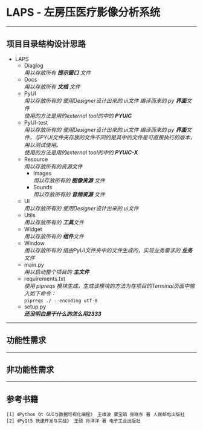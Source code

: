 # LAPS - 左房压医疗影像分析系统

---

## 项目目录结构设计思路
- LAPS  
    - Diaglog  
      *用以存放所有 **提示窗口** 文件*
    - Docs  
      *用以存放所有 **文档** 文件*
    - PyUI  
      *用以存放所有的 使用Designer设计出来的.ui文件 编译而来的.py **界面**文件*  
      *使用的方法是用的external tool的中的 **PYUIC***
    - PyUI-test  
      *用以存放所有的 使用Designer设计出来的.ui文件 编译而来的.py **界面**文件，与PYUI文件夹存放的文件不同的是其中的文件是可直接执行的版本，用以测试使用。*  
      *使用的方法是用的external tool的中的 **PYUIC-X***
    - Resource  
      *用以存放所有的资源文件*
        - Images  
          *用以存放所有的 **图像资源** 文件*
        - Sounds  
          *用以存放所有的 **音频资源** 文件*
    - UI  
      *用以存放所有的 使用Designer设计出来的.ui文件*
    - Utils  
      *用以存放所有的 **工具**文件*
    - Widget  
      *用以存放所有的 **组件**文件*
    - Window  
      *用以存放所有的 借由PyUI文件夹中的文件生成的，实现业务需求的 **业务** 文件*
    - main.py  
      *用以启动整个项目的 **主文件***
    - requirements.txt  
      *使用 pipreqs 模块生成，生成该模块的方法为在项目的Terminal页面中输入如下命令：*  
      `pipreqs ./ --encoding utf-8`
    - setup.py  
      ***还没明白是干什么的怎么用2333***
      
---

## 功能性需求

---

## 非功能性需求

---

## 参考书籍
    [1] 《Python Qt GUI与数据可视化编程》 王维波 栗宝鹃 张晓东 著 人民邮电出版社
    [2] 《PyQt5 快速开发与实战》 王硕 孙洋洋 著 电子工业出版社